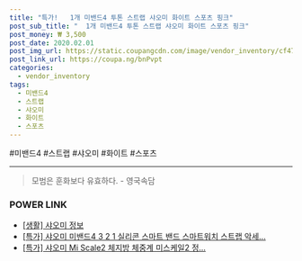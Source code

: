 ```yaml
--- 
title: "특가!   1개 미밴드4 투톤 스트랩 샤오미 화이트 스포츠 핑크" 
post_sub_title: "  1개 미밴드4 투톤 스트랩 샤오미 화이트 스포츠 핑크" 
post_money: ₩ 3,500 
post_date: 2020.02.01 
post_img_url: https://static.coupangcdn.com/image/vendor_inventory/cf47/7e15683f7357786e20f744968afd202c9a64765fea1bda31655eac2f5000.jpg 
post_link_url: https://coupa.ng/bnPvpt 
categories: 
  - vendor_inventory 
tags: 
  - 미밴드4 
  - 스트랩 
  - 샤오미 
  - 화이트 
  - 스포츠 
--- 
```

  #미밴드4 #스트랩 #샤오미 #화이트 #스포츠 
<hr> 

> 모범은 훈화보다 유효하다. - 영국속담 


### POWER LINK

* <a href="https://blog.naver.com/sakai111/221761233967" target="_blank"> [생활] 샤오미 정보 </a>
* <a href="https://blog.naver.com/santokki14/221792572639" target="_blank">[특가] 샤오미 미밴드4 3 2 1 실리콘 스마트 밴드 스마트워치 스트랩 악세...</a>
* <a href="https://blog.naver.com/an0733/221789285461" target="_blank">[특가] 샤오미 Mi Scale2 체지방 체중계 미스케일2 정...</a>
